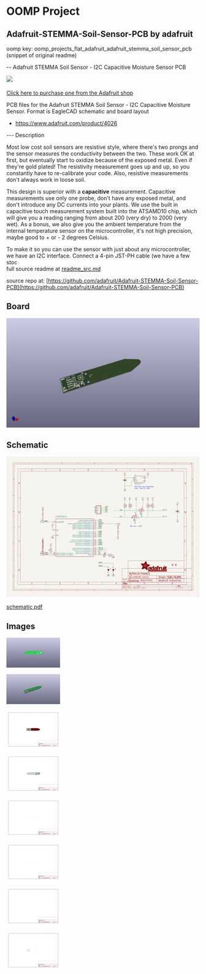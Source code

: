 # OOMP Project  
## Adafruit-STEMMA-Soil-Sensor-PCB  by adafruit  
  
oomp key: oomp_projects_flat_adafruit_adafruit_stemma_soil_sensor_pcb  
(snippet of original readme)  
  
-- Adafruit STEMMA Soil Sensor - I2C Capacitive Moisture Sensor PCB  
  
<a href="http://www.adafruit.com/products/4026"><img src="assets/4026.jpg?raw=true" width="500px"><br/>  
Click here to purchase one from the Adafruit shop</a>  
  
PCB files for the Adafruit STEMMA Soil Sensor - I2C Capacitive Moisture Sensor. Format is EagleCAD schematic and board layout  
* https://www.adafruit.com/product/4026  
  
--- Description  
  
Most low cost soil sensors are resistive style, where there's two prongs and the sensor measures the conductivity between the two. These work OK at first, but eventually start to oxidize because of the exposed metal. Even if they're gold plated! The resistivity measurement goes up and up, so you constantly have to re-calibrate your code. Also, resistive measurements don't always work in loose soil.  
  
This design is superior with a **capacitive** measurement. Capacitive measurements use only one probe, don't have any exposed metal, and don't introduce any DC currents into your plants. We use the built in capacitive touch measurement system built into the ATSAMD10 chip, which will give you a reading ranging from about 200 (very dry) to 2000 (very wet). As a bonus, we also give you the ambient temperature from the internal temperature sensor on the microcontroller, it's not high precision, maybe good to + or - 2 degrees Celsius.  
  
To make it so you can use the sensor with just about any microcontroller, we have an I2C interface. Connect a 4-pin JST-PH cable (we have a few stoc  
  full source readme at [readme_src.md](readme_src.md)  
  
source repo at: [https://github.com/adafruit/Adafruit-STEMMA-Soil-Sensor-PCB](https://github.com/adafruit/Adafruit-STEMMA-Soil-Sensor-PCB)  
## Board  
  
[![working_3d.png](working_3d_600.png)](working_3d.png)  
## Schematic  
  
[![working_schematic.png](working_schematic_600.png)](working_schematic.png)  
  
[schematic pdf](working_schematic.pdf)  
## Images  
  
[![working_3D_bottom.png](working_3D_bottom_140.png)](working_3D_bottom.png)  
  
[![working_3D_top.png](working_3D_top_140.png)](working_3D_top.png)  
  
[![working_assembly_page_01.png](working_assembly_page_01_140.png)](working_assembly_page_01.png)  
  
[![working_assembly_page_02.png](working_assembly_page_02_140.png)](working_assembly_page_02.png)  
  
[![working_assembly_page_03.png](working_assembly_page_03_140.png)](working_assembly_page_03.png)  
  
[![working_assembly_page_04.png](working_assembly_page_04_140.png)](working_assembly_page_04.png)  
  
[![working_assembly_page_05.png](working_assembly_page_05_140.png)](working_assembly_page_05.png)  
  
[![working_assembly_page_06.png](working_assembly_page_06_140.png)](working_assembly_page_06.png)  

